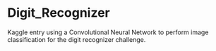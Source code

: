 # Digit_Recognizer

Kaggle entry using a Convolutional Neural Network to perform image classification for the digit recognizer challenge.
